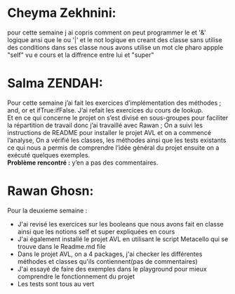 # Cheyma Zekhnini:
pour cette semaine j ai copris comment on peut programmer le et '&' logique ansi que le ou '|' et le not logique en creant des classe sans utilise des conditions 
dans ses classe nous avons utilise un mot cle pharo appple "self" vu e cours et la diffrence entre lui et "super"

# Salma ZENDAH:
Pour cette semaine j’ai fait les exercices d’implémentation des méthodes ; and, or et ifTrue:ifFalse. J’ai refait les exercices du cours de lookup.  
Et en ce qui concerne le projet on s’est divisé en sous-groupes pour faciliter la répartition de travail donc j’ai travaillé avec Rawan ; On a suivi les instructions de README pour installer le projet AVL et on a commencé l’analyse, On a vérifié les classes, les méthodes ainsi que les tests existants ce qui nous a permis de comprendre l’idée général du projet ensuite on a exécuté quelques exemples.  
**Problème rencontré :** y’en a pas des commentaires.

# Rawan Ghosn:
Pour la deuxieme semaine :
- J'ai revisé les exercices sur les booleans que nous avons fait en classe ainsi que les notions self et super expliquées en cours
- J'ai également installé le projet AVL en utilisant le script Metacello qui se trouve dans le Readme.md file
- Dans le projet AVL, on a 4 packages, j'ai checker les différentes méthodes et classes qu'ils contiennent(pas de commentaires)
- J'ai essayé de faire des exemples dans le playground pour mieux comprendre le fonctionnement du projet
- Les tests sont tous au vert
